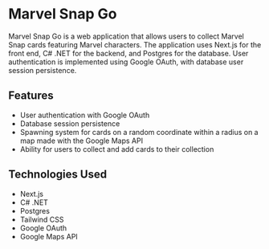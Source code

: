 # Marvel Snap Go

Marvel Snap Go is a web application that allows users to collect Marvel Snap cards featuring Marvel characters. The application uses Next.js for the front end, C# .NET for the backend, and Postgres for the database. User authentication is implemented using Google OAuth, with database user session persistence.

## Features

- User authentication with Google OAuth
- Database session persistence
- Spawning system for cards on a random coordinate within a radius on a map made with the Google Maps API
- Ability for users to collect and add cards to their collection

## Technologies Used

- Next.js
- C# .NET
- Postgres
- Tailwind CSS
- Google OAuth
- Google Maps API